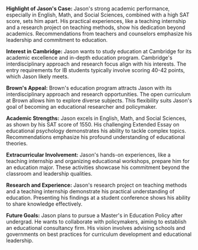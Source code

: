 **Highlight of Jason's Case:**
Jason's strong academic performance, especially in English, Math, and Social Sciences, combined with a high SAT score, sets him apart. His practical experiences, like a teaching internship and a research project on teaching methods, show his dedication beyond academics. Recommendations from teachers and counselors emphasize his leadership and commitment to education.

**Interest in Cambridge:**
Jason wants to study education at Cambridge for its academic excellence and in-depth education program. Cambridge's interdisciplinary approach and research focus align with his interests. The entry requirements for IB students typically involve scoring 40-42 points, which Jason likely meets.

**Brown's Appeal:**
Brown's education program attracts Jason with its interdisciplinary approach and research opportunities. The open curriculum at Brown allows him to explore diverse subjects. This flexibility suits Jason's goal of becoming an educational researcher and policymaker.

**Academic Strengths:**
Jason excels in English, Math, and Social Sciences, as shown by his SAT score of 1550. His challenging Extended Essay on educational psychology demonstrates his ability to tackle complex topics. Recommendations emphasize his profound understanding of educational theories.

**Extracurricular Involvement:**
Jason's hands-on experiences, like a teaching internship and organizing educational workshops, prepare him for an education major. These activities showcase his commitment beyond the classroom and leadership qualities.

**Research and Experience:**
Jason's research project on teaching methods and a teaching internship demonstrate his practical understanding of education. Presenting his findings at a student conference shows his ability to share knowledge effectively.

**Future Goals:**
		Jason plans to pursue a Master's in Education Policy after undergrad. He wants to collaborate with policymakers, aiming to establish an educational consultancy firm. His vision involves advising schools and governments on best practices for curriculum development and educational leadership.